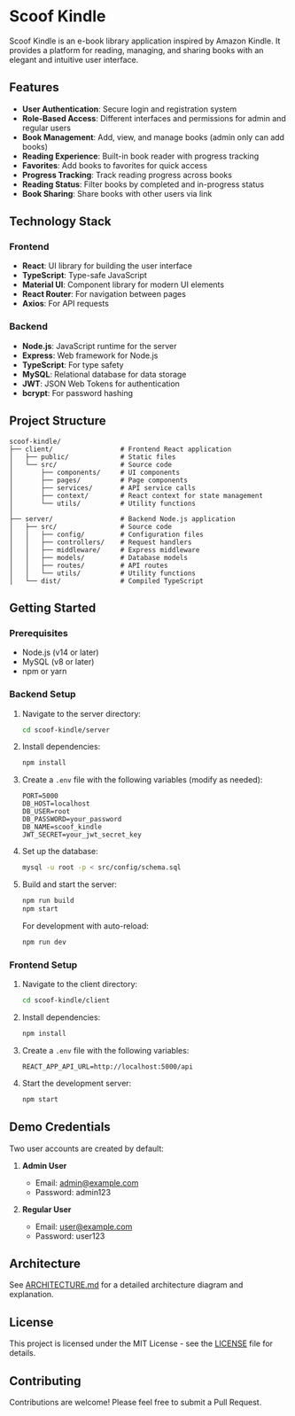 # Scoof Kindle

Scoof Kindle is an e-book library application inspired by Amazon Kindle. It provides a platform for reading, managing, and sharing books with an elegant and intuitive user interface.

## Features

- **User Authentication**: Secure login and registration system
- **Role-Based Access**: Different interfaces and permissions for admin and regular users
- **Book Management**: Add, view, and manage books (admin only can add books)
- **Reading Experience**: Built-in book reader with progress tracking
- **Favorites**: Add books to favorites for quick access
- **Progress Tracking**: Track reading progress across books
- **Reading Status**: Filter books by completed and in-progress status
- **Book Sharing**: Share books with other users via link

## Technology Stack

### Frontend
- **React**: UI library for building the user interface
- **TypeScript**: Type-safe JavaScript
- **Material UI**: Component library for modern UI elements
- **React Router**: For navigation between pages
- **Axios**: For API requests

### Backend
- **Node.js**: JavaScript runtime for the server
- **Express**: Web framework for Node.js
- **TypeScript**: For type safety
- **MySQL**: Relational database for data storage
- **JWT**: JSON Web Tokens for authentication
- **bcrypt**: For password hashing

## Project Structure

```
scoof-kindle/
├── client/                 # Frontend React application
│   ├── public/             # Static files
│   └── src/                # Source code
│       ├── components/     # UI components
│       ├── pages/          # Page components
│       ├── services/       # API service calls
│       ├── context/        # React context for state management
│       └── utils/          # Utility functions
│
├── server/                 # Backend Node.js application
│   ├── src/                # Source code
│   │   ├── config/         # Configuration files
│   │   ├── controllers/    # Request handlers
│   │   ├── middleware/     # Express middleware
│   │   ├── models/         # Database models
│   │   ├── routes/         # API routes
│   │   └── utils/          # Utility functions
│   └── dist/               # Compiled TypeScript
```

## Getting Started

### Prerequisites

- Node.js (v14 or later)
- MySQL (v8 or later)
- npm or yarn

### Backend Setup

1. Navigate to the server directory:
   ```bash
   cd scoof-kindle/server
   ```

2. Install dependencies:
   ```bash
   npm install
   ```

3. Create a `.env` file with the following variables (modify as needed):
   ```
   PORT=5000
   DB_HOST=localhost
   DB_USER=root
   DB_PASSWORD=your_password
   DB_NAME=scoof_kindle
   JWT_SECRET=your_jwt_secret_key
   ```

4. Set up the database:
   ```bash
   mysql -u root -p < src/config/schema.sql
   ```

5. Build and start the server:
   ```bash
   npm run build
   npm start
   ```
   
   For development with auto-reload:
   ```bash
   npm run dev
   ```

### Frontend Setup

1. Navigate to the client directory:
   ```bash
   cd scoof-kindle/client
   ```

2. Install dependencies:
   ```bash
   npm install
   ```

3. Create a `.env` file with the following variables:
   ```
   REACT_APP_API_URL=http://localhost:5000/api
   ```

4. Start the development server:
   ```bash
   npm start
   ```

## Demo Credentials

Two user accounts are created by default:

1. **Admin User**
   - Email: admin@example.com
   - Password: admin123

2. **Regular User**
   - Email: user@example.com
   - Password: user123

## Architecture

See [ARCHITECTURE.md](./ARCHITECTURE.md) for a detailed architecture diagram and explanation.

## License

This project is licensed under the MIT License - see the [LICENSE](./LICENSE) file for details.

## Contributing

Contributions are welcome! Please feel free to submit a Pull Request. 